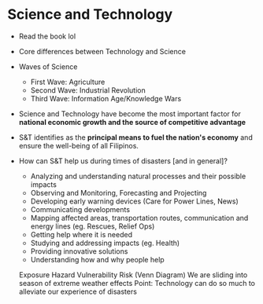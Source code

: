 # Science and Technology

* Read the book lol
* Core differences between Technology and Science
* Waves of Science
  * First Wave: Agriculture
  * Second Wave: Industrial Revolution
  * Third Wave: Information Age/Knowledge Wars

* Science and Technology have become the most important factor for **national economic growth and the source of competitive advantage**
* S&T identifies as the **principal means to fuel the nation's economy** and ensure the well-being of all Filipinos.
* How can S&T help us during times of disasters [and in general]?
  * Analyzing and understanding natural processes and their possible impacts
  * Observing and Monitoring, Forecasting and Projecting
  * Developing early warning devices (Care for Power Lines, News)
  * Communicating developments
  * Mapping affected areas, transportation routes, communication and energy lines (eg. Rescues, Relief Ops)
  * Getting help where it is needed
  * Studying and addressing impacts (eg. Health)
  * Providing innovative solutions
  * Understanding how and why people help

  Exposure Hazard Vulnerability Risk (Venn Diagram)
  We are sliding into season of extreme weather effects
  Point: Technology can do so much to alleviate our experience of disasters